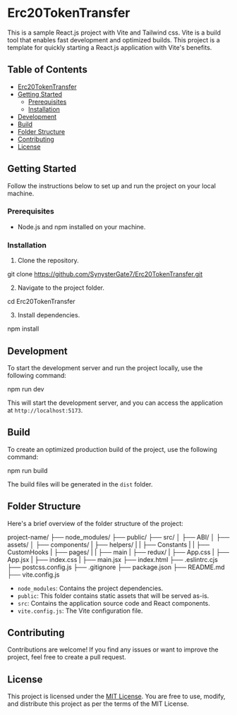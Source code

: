 # Erc20TokenTransfer

This is a sample React.js project with Vite and Tailwind css. Vite is a build tool that enables fast development and optimized builds. This project is a template for quickly starting a React.js application with Vite's benefits.

## Table of Contents

- [Erc20TokenTransfer](#project-name)
- [Getting Started](#getting-started)
  - [Prerequisites](#prerequisites)
  - [Installation](#installation)
- [Development](#development)
- [Build](#build)
- [Folder Structure](#folder-structure)
- [Contributing](#contributing)
- [License](#license)

## Getting Started

Follow the instructions below to set up and run the project on your local machine.

### Prerequisites

- Node.js and npm installed on your machine.

### Installation

1. Clone the repository.

git clone https://github.com/SynysterGate7/Erc20TokenTransfer.git

2. Navigate to the project folder.

cd Erc20TokenTransfer

3. Install dependencies.

npm install

## Development

To start the development server and run the project locally, use the following command:

npm run dev

This will start the development server, and you can access the application at `http://localhost:5173`.

## Build

To create an optimized production build of the project, use the following command:

npm run build

The build files will be generated in the `dist` folder.

## Folder Structure

Here's a brief overview of the folder structure of the project:

project-name/
├── node_modules/
├── public/
├── src/
│ ├── ABI/
│ ├── assets/
│ ├── components/
| ├── helpers/
| | ├── Constants
| | ├── CustomHooks
| ├── pages/
| | ├── main
| ├── redux/
| ├── App.css
| ├── App.jsx
| ├── index.css
| ├── main.jsx
├── index.html
├── .eslintrc.cjs
├── postcss.config.js
├── .gitignore
├── package.json
├── README.md
├── vite.config.js

- `node_modules`: Contains the project dependencies.
- `public`: This folder contains static assets that will be served as-is.
- `src`: Contains the application source code and React components.
- `vite.config.js`: The Vite configuration file.

## Contributing

Contributions are welcome! If you find any issues or want to improve the project, feel free to create a pull request.

## License

This project is licensed under the [MIT License](LICENSE). You are free to use, modify, and distribute this project as per the terms of the MIT License.
